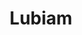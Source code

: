 ---
title: Lubiam
type: sposo
layout: marca
marca: lubiam
logo: /assets/img/abiti-sposo/thumb-lubiam.jpg
---